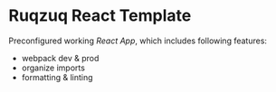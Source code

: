# Ruqzuq React Template

Preconfigured working _React App_, which includes following features:

- webpack dev & prod
- organize imports
- formatting & linting
